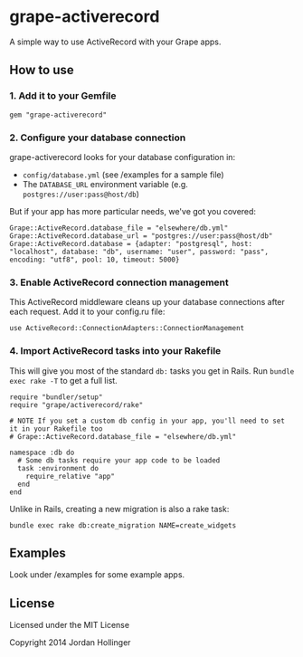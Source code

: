# grape-activerecord

A simple way to use ActiveRecord with your Grape apps.

## How to use

### 1. Add it to your Gemfile

    gem "grape-activerecord"

### 2. Configure your database connection

grape-activerecord looks for your database configuration in:

* `config/database.yml` (see /examples for a sample file)
* The `DATABASE_URL` environment variable (e.g. `postgres://user:pass@host/db`)

But if your app has more particular needs, we've got you covered:

    Grape::ActiveRecord.database_file = "elsewhere/db.yml"
    Grape::ActiveRecord.database_url = "postgres://user:pass@host/db"
    Grape::ActiveRecord.database = {adapter: "postgresql", host: "localhost", database: "db", username: "user", password: "pass", encoding: "utf8", pool: 10, timeout: 5000}

### 3. Enable ActiveRecord connection management

This ActiveRecord middleware cleans up your database connections after each request. Add it to your config.ru file:

    use ActiveRecord::ConnectionAdapters::ConnectionManagement

### 4. Import ActiveRecord tasks into your Rakefile

This will give you most of the standard `db:` tasks you get in Rails. Run `bundle exec rake -T` to get a full list.

    require "bundler/setup"
    require "grape/activerecord/rake"

    # NOTE If you set a custom db config in your app, you'll need to set it in your Rakefile too
    # Grape::ActiveRecord.database_file = "elsewhere/db.yml"

    namespace :db do
      # Some db tasks require your app code to be loaded
      task :environment do
        require_relative "app"
      end
    end

Unlike in Rails, creating a new migration is also a rake task:

    bundle exec rake db:create_migration NAME=create_widgets

## Examples

Look under /examples for some example apps.

## License

Licensed under the MIT License

Copyright 2014 Jordan Hollinger
